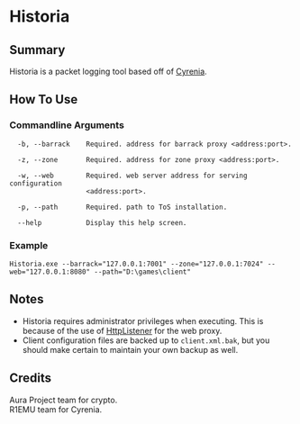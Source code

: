# Historia

## Summary
Historia is a packet logging tool based off of [Cyrenia](https://github.com/r1emu/Cyrenia).

## How To Use
### Commandline Arguments
```
  -b, --barrack    Required. address for barrack proxy <address:port>.

  -z, --zone       Required. address for zone proxy <address:port>.

  -w, --web        Required. web server address for serving configuration
                   <address:port>.

  -p, --path       Required. path to ToS installation.

  --help           Display this help screen.
```

### Example
```
Historia.exe --barrack="127.0.0.1:7001" --zone="127.0.0.1:7024" --web="127.0.0.1:8080" --path="D:\games\client"
```

## Notes
* Historia requires administrator privileges when executing. This is because of the use of [HttpListener](https://msdn.microsoft.com/en-us/library/system.net.httplistener(v=vs.110).aspx) for the web proxy.
* Client configuration files are backed up to `client.xml.bak`, but you should make certain to maintain your own backup as well.

## Credits
Aura Project team for crypto.  
R1EMU team for Cyrenia.
